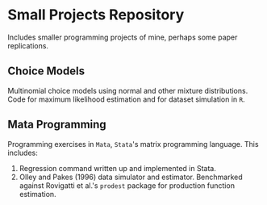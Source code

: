 # Small Projects Repository
Includes smaller programming projects of mine, perhaps some paper replications.

## Choice Models
Multinomial choice models using normal and other mixture distributions. Code for maximum likelihood estimation and for dataset simulation in `R`.

## Mata Programming
Programming exercises in `Mata`, `Stata`'s matrix programming language. This includes:
  1. Regression command written up and implemented in Stata. 
  2. Olley and Pakes (1996) data simulator and estimator. Benchmarked against Rovigatti et al.'s `prodest` package for production function estimation.
